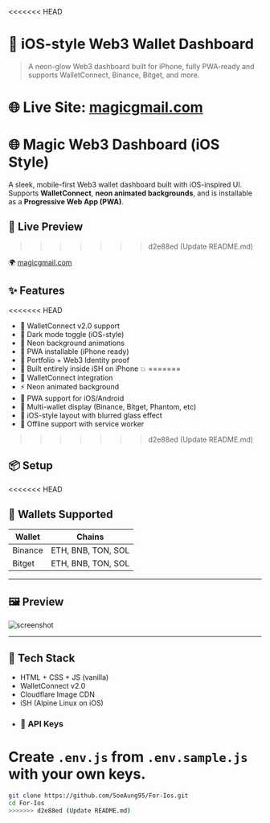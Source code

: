 <<<<<<< HEAD
# 💼 iOS-style Web3 Wallet Dashboard

> A neon-glow Web3 dashboard built for iPhone, fully PWA-ready and supports WalletConnect, Binance, Bitget, and more.

🌐 **Live Site**: [magicgmail.com](https://magicgmail.com)
=======
# 🌐 Magic Web3 Dashboard (iOS Style)

A sleek, mobile-first Web3 wallet dashboard built with iOS-inspired UI.  
Supports **WalletConnect**, **neon animated backgrounds**, and is installable as a **Progressive Web App (PWA)**.

## 🚀 Live Preview
>>>>>>> d2e88ed (Update README.md)

🌍 [magicgmail.com](https://magicgmail.com)

## ✨ Features

<<<<<<< HEAD
- 🔌 WalletConnect v2.0 support
- 🌙 Dark mode toggle (iOS-style)
- 🎨 Neon background animations
- 📱 PWA installable (iPhone ready)
- 🪪 Portfolio + Web3 Identity proof
- 🦾 Built entirely inside iSH on iPhone 💥
=======
- 🔌 WalletConnect integration
- ⚡ Neon animated background
- 📱 PWA support for iOS/Android
- 💼 Multi-wallet display (Binance, Bitget, Phantom, etc)
- 🍎 iOS-style layout with blurred glass effect
- 📂 Offline support with service worker
>>>>>>> d2e88ed (Update README.md)

## 📦 Setup

<<<<<<< HEAD
## 🧠 Wallets Supported

| Wallet    | Chains                   |
|-----------|--------------------------|
| Binance   | ETH, BNB, TON, SOL       |
| Bitget    | ETH, BNB, TON, SOL       |

---

## 🖼️ Preview

![screenshot](./assets/screenshot.png) <!-- optional -->

---

## 🚀 Tech Stack

- HTML + CSS + JS (vanilla)
- WalletConnect v2.0
- Cloudflare Image CDN
- iSH (Alpine Linux on iOS)
- ### 🔐 API Keys
Create `.env.js` from `.env.sample.js` with your own keys.
=======
```bash
git clone https://github.com/SoeAung95/For-Ios.git
cd For-Ios
>>>>>>> d2e88ed (Update README.md)
